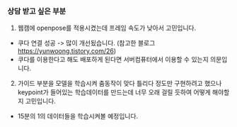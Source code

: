 ### 상담 받고 싶은 부분
1. 웹캠에 openpose를 적용시켰는데 프레임 속도가 낮아서 고민입니다.
  - 쿠다 연결 성공 -> 많이 개선됬습니다.
    (참고한 블로그 https://yunwoong.tistory.com/26)
  - 쿠다를 이용한다고 해도 배포하게 된다면 서버컴퓨터에서 이용할 수 있는지 의문입니다.
2. 가이드 부분을 모델을 학습시켜 춤동작이 맞다 틀리다 정도만 구현하려고 했으나 keypoint가 들어있는 학습데이터를 만드는데 너무 오래 걸릴 듯하여 어떻게 해야할지 고민입니다.
  - 15분의 1의 데이터들을 학습시켜볼 예정입니다.
